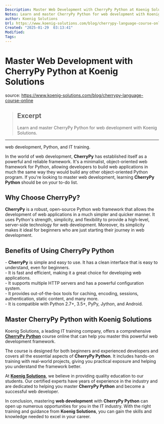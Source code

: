 ```yaml
---
Description: Master Web Development with CherryPy Python at Koenig Solutions
Notes: Learn and master CherryPy Python for web development with Koenig Solutions.
author: Koenig Solutions
Url: https://www.koenig-solutions.com/blog/cherrypy-language-course-online
Created: "2025-01-29  03:13:41"
Modified: 
Tags:
---
```


# Master Web Development with CherryPy Python at Koenig Solutions

source: https://www.koenig-solutions.com/blog/cherrypy-language-course-online

> ## Excerpt
> Learn and master CherryPy Python for web development with Koenig Solutions.

---
web development, Python, and IT training.

In the world of web development, **CherryPy** has established itself as a powerful and reliable framework. It's a minimalist, object-oriented web framework for Python, allowing developers to build web applications in much the same way they would build any other object-oriented Python program. If you're looking to master web development, learning **CherryPy Python** should be on your to-do list.

## Why Choose CherryPy?

**CherryPy** is a robust, open-source Python web framework that allows the development of web applications in a much simpler and quicker manner. It uses Python's strength, simplicity, and flexibility to provide a high-level, server-side technology for web development. Moreover, its simplicity makes it ideal for beginners who are just starting their journey in web development.

## Benefits of Using CherryPy Python

\- **CherryPy** is simple and easy to use. It has a clean interface that is easy to understand, even for beginners.  
\- It is fast and efficient, making it a great choice for developing web applications.  
\- It supports multiple HTTP servers and has a powerful configuration system.  
\- It provides out-of-the-box tools for caching, encoding, sessions, authentication, static content, and many more.  
\- It is compatible with Python 2.7+, 3.5+, PyPy, Jython, and Android.

## Master CherryPy Python with Koenig Solutions

Koenig Solutions, a leading IT training company, offers a comprehensive [**CherryPy Python**](https://www.koenig-solutions.com/cherrypy-language-course-online) course online that can help you master this powerful web development framework.

The course is designed for both beginners and experienced developers and covers all the essential aspects of **CherryPy Python**. It includes hands-on training with real-world projects, giving you practical exposure and helping you understand the framework better.

At [**Koenig Solutions**](https://www.koenig-solutions.com/), we believe in providing quality education to our students. Our certified experts have years of experience in the industry and are dedicated to helping you master **CherryPy Python** and become a successful web developer.

In conclusion, mastering **web development** with **CherryPy Python** can open up numerous opportunities for you in the IT industry. With the right training and guidance from **Koenig Solutions**, you can gain the skills and knowledge needed to excel in your career.
